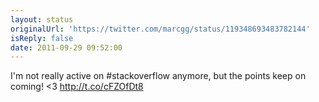 ```yaml
---
layout: status
originalUrl: 'https://twitter.com/marcgg/status/119348693483782144'
isReply: false
date: 2011-09-29 09:52:00
---
```


I'm not really active on #stackoverflow anymore, but the points keep on coming! &lt;3  http://t.co/cFZOfDt8
